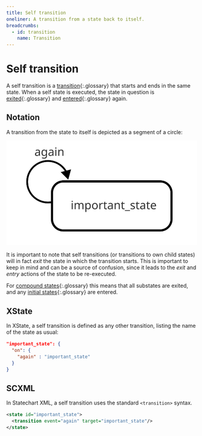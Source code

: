 ```yaml
---
title: Self transition
oneliner: A transition from a state back to itself.
breadcrumbs:
  - id: transition
    name: Transition
---
```


# Self transition

A self transition is a [transition](transition.html){:.glossary} that starts and ends in the same state.  When a self state is executed, the state in question is [exited](exit.html){:.glossary} and [entered](enter.html){:.glossary} again.

## Notation

A transition from the state to itself is depicted as a segment of a circle:

![A transition from a state to itself](transition-self.svg)

It is important to note that self transitions (or transitions to own child states) will in fact _exit_ the state in which the transition starts.  This is important to keep in mind and can be a source of confusion, since it leads to the _exit_ and _entry_ actions of the state to be re-executed.

For [compound states](compound-state.html){:.glossary} this means that all substates are exited, and any [initial states](initial-state.html){:.glossary} are entered. 

## XState

In XState, a self transition is defined as any other transition, listing the name of the state as usual:

```json
"important_state": {
  "on": {
    "again" : "important_state"
  }
}
```

## SCXML

In Statechart XML, a self transition uses the standard `<transition>` syntax.

```xml
<state id="important_state">
  <transition event="again" target="important_state"/>
</state>
```

